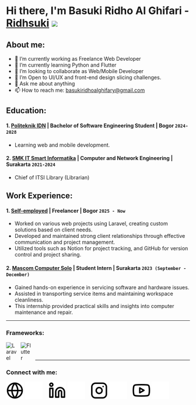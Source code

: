 # Hi there, I'm Basuki Ridho Al Ghifari - [Ridhsuki](https://www.tiktok.com/@ritsuchi_dev) <img src="https://github.com/sciencepal/sciencepal/blob/master/assets/Hi.gif" width="30px">
  
## About me:
- 🔭 I’m currently working as Freelance Web Developer
- 🌱 I’m currently learning Python and Flutter
- 👯 I’m looking to collaborate as Web/Mobile Developer
- 🤔 I’m Open to UI/UX and front-end design slicing challenges.
- 💬 Ask me about anything
- 📫 How to reach me: basukiridhoalghifary@gmail.com

## Education:

 #### 1. [Politeknik IDN](https://idn.ac.id/) | Bachelor of Software Engineering Student | Bogor `2024-2028`
   - Learning web and mobile development.
 #### 2. [SMK IT Smart Informatika](https://smkitsi.sch.id/) | Computer and Network Engineering | Surakarta `2021-2024`
   - Chief of ITSI Library (Librarian)

## Work Experience:
#### 1. [Self-employed](https://ridhsuki.my.id/) | Freelancer | Bogor `2025 - Now`
   - Worked on various web projects using Laravel, creating custom solutions based on client needs.
   - Developed and maintained strong client relationships through effective communication and project management.
   - Utilized tools such as Notion for project tracking, and GitHub for version control and project sharing.
#### 2. [Mascom Computer Solo](https://www.instagram.com/mascomkomputer/?hl=de) | Student Intern | Surakarta `2023 (September - December)`
   - Gained hands-on experience in servicing software and hardware issues. 
   - Assisted in transporting service items and maintaining workspace cleanliness.
   - This internship provided practical skills and insights into computer maintenance and repair.
---

### Frameworks:

[<img align="left" alt="Laravel" width="30px" src="https://cdn.jsdelivr.net/gh/devicons/devicon/icons/laravel/laravel-original.svg" style="padding-right:10px;" />][webdev]
[<img align="left" alt="Flutter" width="30px" src="https://cdn.jsdelivr.net/gh/devicons/devicon/icons/flutter/flutter-original.svg" style="padding-right:10px;" />][webdev]

<br />
<br />

---
### Connect with me:

[![website](./img/globe-light.svg)](https://ridhsuki.my.id/#gh-light-mode-only)
[![website](./img/globe-dark.svg)](https://ridhsuki.my.id/#gh-dark-mode-only)
&nbsp;&nbsp;
[![website](./img/linkedin-light.svg)](https://www.linkedin.com/in/basuki-ridho#gh-light-mode-only)
[![website](./img/linkedin-dark.svg)](https://www.linkedin.com/in/basuki-ridho#gh-dark-mode-only)
&nbsp;&nbsp;
[![website](./img/instagram-light.svg)](https://instagram.com/basukiridhoal?hl=de#gh-light-mode-only)
[![website](./img/instagram-dark.svg)](https://instagram.com/basukiridhoal?hl=de#gh-dark-mode-only)
&nbsp;&nbsp;
[![website](./img/youtube-light.svg)](https://www.youtube.com/@RIDHO_AG#gh-light-mode-only)
[![website](./img/youtube-dark.svg)](https://www.youtube.com/@RIDHO_AG#gh-dark-mode-only)



[webdev]: https://github.com/Ridhsuki/Ridhsuki/


<!---
Ridhsuki/Ridhsuki is a ✨ special ✨ repository because its `README.md` (this file) appears on your GitHub profile.
You can click the Preview link to take a look at your changes.

### Languages and Tools:

[<img align="left" alt="Laravel" width="30px" src="https://cdn.jsdelivr.net/gh/devicons/devicon/icons/laravel/laravel-original.svg" style="padding-right:10px;" />][webdev]
[<img align="left" alt="Flutter" width="30px" src="https://cdn.jsdelivr.net/gh/devicons/devicon/icons/flutter/flutter-original.svg" style="padding-right:10px;" />][webdev]
[<img align="left" alt="MySQL" width="30px" src="https://cdn.jsdelivr.net/gh/devicons/devicon/icons/mysql/mysql-original.svg" style="padding-right:10px;" />][webdev]

Python
[<img align="left" alt="Python" width="30px" src="https://upload.wikimedia.org/wikipedia/commons/thumb/c/c3/Python-logo-notext.svg/110px-Python-logo-notext.svg.png?20100317150552" style="padding-right:10px;" />][webdev]

--->
